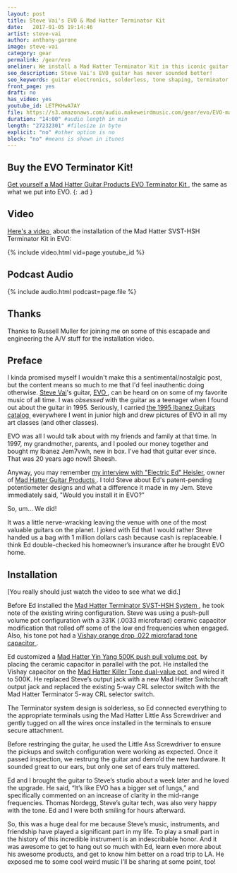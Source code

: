 ```yaml
---
layout: post
title: Steve Vai's EVO & Mad Hatter Terminator Kit
date:   2017-01-05 19:14:46
artist: steve-vai
author: anthony-garone
image: steve-vai
category: gear
permalink: /gear/evo
oneliner: We install a Mad Hatter Terminator Kit in this iconic guitar.
seo_description: Steve Vai's EVO guitar has never sounded better!
seo_keywords: guitar electronics, solderless, tone shaping, terminator system, dual value pot, dual value potentiometer, steve vai, evo
front_page: yes
draft: no
has_video: yes
youtube_id: LETPKHwA7AY
file: https://s3.amazonaws.com/audio.makeweirdmusic.com/gear/evo/EVO-mad-hatter.mp3
duration: "14:00" #audio length in min
length: "27232301" #filesize in byte
explicit: "no" #other option is no
block: "no" #means is shown in itunes
---
```


## Buy the EVO Terminator Kit!

[Get yourself a Mad Hatter Guitar Products EVO Terminator  Kit&nbsp;<i class="non-mwm fa fa-external-link-square" aria-hidden="true"></i>](https://madhatterguitarproducts.com/products/evo), the same as what we put into EVO.
{: .ad }

## Video

[Here's a video&nbsp;<i class="non-mwm fa fa-external-link-square" aria-hidden="true"></i>](https://www.youtube.com/watch?v=LETPKHwA7AY) about the installation of the Mad Hatter SVST-HSH Terminator Kit in EVO:

{% include video.html vid=page.youtube_id %}

## Podcast Audio

{% include audio.html podcast=page.file %}

## Thanks

Thanks to Russell Muller for joining me on some of this escapade and engineering the A/V stuff for the installation video.

## Preface

I kinda promised myself I wouldn't make this a sentimental/nostalgic post, but the content means so much to me that I'd feel inauthentic doing otherwise. [Steve Vai](/interview/steve-vai)'s guitar, [EVO&nbsp;<i class="non-mwm fa fa-external-link-square" aria-hidden="true"></i>](https://en.wikipedia.org/wiki/Evo_(guitar)), can be heard on on some of my favorite music of all time. I was *obsessed* with the guitar as a teenager when I found out about the guitar in 1995. Seriously, I carried [the 1995 Ibanez Guitars catalog&nbsp;<i class="non-mwm fa fa-external-link-square" aria-hidden="true"></i>](http://ibanezrules.com/catalogs/us/1995/index.htm) everywhere I went in junior high and drew pictures of EVO in all my art classes (and other classes).

EVO was all I would talk about with my friends and family at that time. In 1997, my grandmother, parents, and I pooled our money together and bought my Ibanez Jem7vwh, new in box. I've had that guitar ever since. That was 20 years ago now!! Sheesh.

Anyway, you may remember [my interview with "Electric Ed" Heisler](/gear/mad-hatter), owner of [Mad Hatter Guitar Products&nbsp;<i class="non-mwm fa fa-external-link-square" aria-hidden="true"></i>](http://madhatterguitarproducts.com). I told Steve about Ed's patent-pending potentiometer designs and what a difference it made in my Jem. Steve immediately said, "Would you install it in EVO?"

So, um... We did!

It was a little nerve-wracking leaving the venue with one of the most valuable guitars on the planet. I joked with Ed that I would rather Steve handed us a bag with 1 million dollars cash because cash is replaceable. I think Ed double-checked his homeowner’s insurance after he brought EVO home.

## Installation

[You really should just watch the video to see what we did.]

Before Ed installed the [Mad Hatter Terminator SVST-HSH System&nbsp;<i class="non-mwm fa fa-external-link-square" aria-hidden="true"></i>](https://madhatterguitarproducts.com/collections/terminator-single-volume-kits/products/copy-of-single-volume-single-tone-complete-kit-with-a-5-way-selector-switch-for-humbucker-single-humbucker-svst-hsh), he took note of the existing wiring configuration. Steve was using a push-pull volume pot configuration with a 331K (.0033 microfarad) ceramic capacitor modification that rolled off some of the low end frequencies when engaged. Also, his tone pot had a [Vishay orange drop .022 microfarad tone capacitor&nbsp;<i class="non-mwm fa fa-external-link-square" aria-hidden="true"></i>](http://www.guitarelectronics.com/product/TCO033/Orange-Drop-022-Microfarad-Tone-Capacitors-for-Guitar-Bass.html).

Ed customized a [Mad Hatter Yin Yang 500K push pull volume pot&nbsp;<i class="non-mwm fa fa-external-link-square" aria-hidden="true"></i>](https://madhatterguitarproducts.com/pages/yin-yang-push-pull-pot-mods) by placing the ceramic capacitor in parallel with the pot. He installed the Vishay capacitor on the [Mad Hatter Killer Tone dual-value pot&nbsp;<i class="non-mwm fa fa-external-link-square" aria-hidden="true"></i>](https://madhatterguitarproducts.com/products/mad-hatter-universal-cts-dual-value-potentiometer-with-stss-tone-lead) and wired it to 500K. He replaced Steve’s output jack with a new Mad Hatter Switchcraft output jack and replaced the existing 5-way CRL selector switch with the Mad Hatter Terminator 5-way CRL selector switch.

The Terminator system design is solderless, so Ed connected everything to the appropriate terminals using the Mad Hatter Little Ass Screwdriver and gently tugged on all the wires once installed in the terminals to ensure secure attachment.

Before restringing the guitar, he used the Little Ass Screwdriver to ensure the pickups and switch configuration were working as expected. Once it passed inspection, we restrung the guitar and demo’d the new hardware. It sounded great to our ears, but only one set of ears truly mattered.

Ed and I brought the guitar to Steve’s studio about a week later and he loved the upgrade. He said, “It’s like EVO has a bigger set of lungs,” and specifically commented on an increase of clarity in the mid-range frequencies. Thomas Nordegg, Steve’s guitar tech, was also very happy with the tone. Ed and I were both smiling for hours afterward.

So, this was a huge deal for me because Steve’s music, instruments, and friendship have played a significant part in my life. To play a small part in the history of this incredible instrument is an indescribable honor. And it was awesome to get to hang out so much with Ed, learn even more about his awesome products, and get to know him better on a road trip to LA. He exposed me to some cool weird music I’ll be sharing at some point, too!
